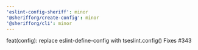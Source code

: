 ```yaml
---
'eslint-config-sheriff': minor
'@sherifforg/create-config': minor
'@sherifforg/cli': minor
---
```


feat(config): replace eslint-define-config with tseslint.config()
Fixes #343
